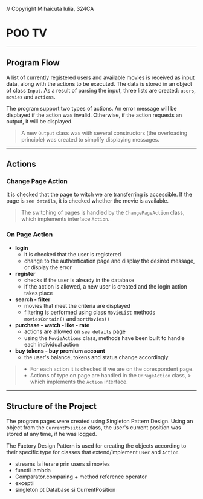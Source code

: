 // Copyright Mihaicuta Iulia, 324CA

# POO TV
---
## Program Flow

A list of currently registered users and available movies is received as
input data, along with the actions to be executed. The data is stored in
an object of class `Input`. As a result of parsing the input, three lists
are created: `users`, `movies` and `actions`.

The program support two types of actions. An error message will be displayed
if the action was invalid. Otherwise, if the action requests an output, it
will be displayed.

> A new `Output` class was with several constructors (the overloading principle)
> was created to simplify displaying messages.
---
## Actions

### Change Page Action

It is checked that the page to witch we are transferring is accessible. If
the page is `see details`, it is checked whether the movie is available.

> The switching of pages is handled by the `ChangePageAction` class,
> which implements interface `Action`.

### On Page Action
- **login**
    - it is checked that the user is registered
    - change to the authentication page and display the desired message,
      or display the error
- **register**
    - checks if the user is already in the database
    - if the action is allowed, a new user is created and the login action
      takes place
- **search - filter**
    - movies that meet the criteria are displayed
    - filtering is performed using class `MovieList` methods `moviesContain()`
      and `sortMovies()`
- **purchase - watch - like - rate**
    - actions are allowed on `see details` page
    - using the `MovieActions` class, methods have been built to handle each
      individual action
- **buy tokens - buy premium account**
    - the user's balance, tokens and status change accordingly

> - For each action it is checked if we are on the corespondent page.
> - Actions of type on page are handled in the `OnPageAction` class,
    > which implements the `Action` interface.

---
## Structure of the Project

The program pages were created using Singleton Pattern Design. Using
an object from the `CurrentPosition` class, the user's current
position was stored at any time, if he was logged.

The Factory Design Pattern is used for creating the objects according to
their specific type for classes that extend/implement `User` and `Action`.


- streams la iterare prin users si movies
- functii lambda
- Comparator.comparing + method reference operator
- exceptii
- singleton pt Database si CurrentPosition